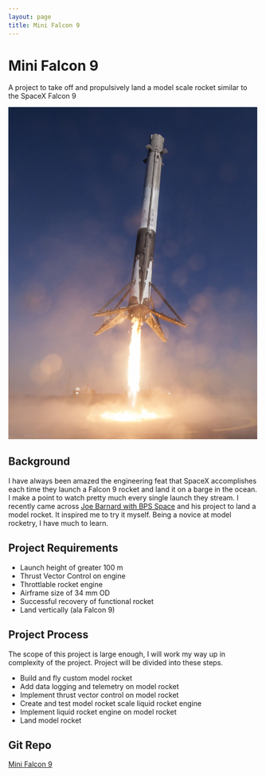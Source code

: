 ```yaml
---
layout: page
title: Mini Falcon 9
---
```

# Mini Falcon 9
A project to take off and propulsively land a model scale rocket similar to the SpaceX Falcon 9

<img src="/assets/img/falcon9_landing.jpg" width="500">

## Background
I have always been amazed the engineering feat that SpaceX accomplishes each time they launch a Falcon 9 rocket and land it on a barge in the ocean.  I make a point to watch pretty much every single launch they stream.  I recently came across [Joe Barnard with BPS Space]("https://bps.space/") and his project to land a model rocket.  It inspired me to try it myself.  Being a novice at model rocketry, I have much to learn.

## Project Requirements
- Launch height of greater 100 m
- Thrust Vector Control on engine
- Throttlable rocket engine
- Airframe size of 34 mm OD
- Successful recovery of functional rocket
- Land vertically (ala Falcon 9)

## Project Process
The scope of this project is large enough, I will work my way up in complexity of the project.  Project will be divided into these steps.
* Build and fly custom model rocket
* Add data logging and telemetry on model rocket
* Implement thrust vector control on model rocket
* Create and test model rocket scale liquid rocket engine
* Implement liquid rocket engine on model rocket
* Land model rocket

## Git Repo
[Mini Falcon 9](https://github.com/pburgeson/minifalcon9)
